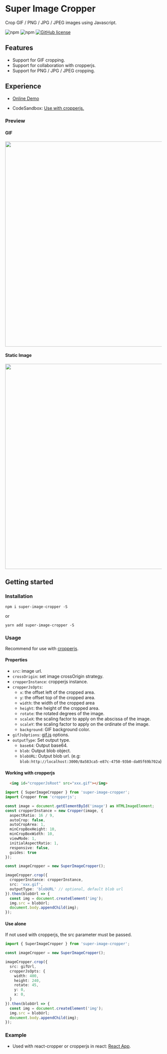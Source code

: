 # Super Image Cropper

Crop GIF / PNG / JPG / JPEG images using Javascript.

![npm](https://img.shields.io/npm/v/super-image-cropper)
![npm](https://img.shields.io/npm/dw/super-image-cropper)
[![GitHub license](https://img.shields.io/github/license/STDSuperman/super-image-cropper)](https://github.com/STDSuperman/super-image-cropper/blob/master/LICENSE)
## Features

- Support for GIF cropping.
- Support for collaboration with cropperjs.
- Support for PNG / JPG / JPEG cropping.


## Experience

- [Online Demo](https://gif-cropper-stdsuperman.vercel.app/)

- CodeSandbox: [Use with cropperjs.](https://codesandbox.io/s/fragrant-field-rxvitm?file=/src/components/pure-cropperjs/index.tsx)

### Preview

#### GIF
<img src="https://blog-images-1257398419.cos.ap-nanjing.myqcloud.com/github/gif-transparent.png" width="657">

#### Static Image

<img src="https://s4.ax1x.com/2022/02/23/bPUoIf.png" width="657">
<!-- [![Static Image](https://s4.ax1x.com/2022/02/23/bPUoIf.png)](https://imgtu.com/i/bPUoIf) -->

## Getting started

### Installation

```shell
npm i super-image-cropper -S
```
or

```shell
yarn add super-image-cropper -S
```

### Usage

Recommend for use with [cropperjs](https://github.com/fengyuanchen/cropperjs).
#### Properties

- `src`: image url.
- `crossOrigin`: set image crossOrigin strategy.
- `cropperInstance`: cropperjs instance.
- `cropperJsOpts`:
  - `x`: the offset left of the cropped area.
  - `y`: the offset top of the cropped area.
  - `width`: the width of the cropped area
  - `height`: the height of the cropped area.
  - `rotate`: the rotated degrees of the image.
  - `scaleX`: the scaling factor to apply on the abscissa of the image.
  - `scaleY`: the scaling factor to apply on the ordinate of the image.
  - `background`: GIF background color.
- `gifJsOptions`: [gif.js](https://github.com/jnordberg/gif.js) options.
- `outputType`: Set output type.
  - `base64`: Output base64.
  - `blob`: Output blob object.
  - `blobURL`: Output blob url. (e.g: `blob:http://localhost:3000/8a583ca5-e87c-4750-93b0-da05f69b702a`)
#### Working with cropperjs

```html
  <img id="cropperJsRoot" src="xxx.gif"></img>
```

```ts
import { SuperImageCropper } from 'super-image-cropper';
import Cropper from 'cropperjs';

const image = document.getElementById('image') as HTMLImageElement;
const cropperInstance = new Cropper(image, {
  aspectRatio: 16 / 9,
  autoCrop: false,
  autoCropArea: 1,
  minCropBoxHeight: 10,
  minCropBoxWidth: 10,
  viewMode: 1,
  initialAspectRatio: 1,
  responsive: false,
  guides: true
});

const imageCropper = new SuperImageCropper();

imageCropper.crop({
  cropperInstance: cropperInstance,
  src: 'xxx.gif',
  outputType: 'blobURL' // optional, default blob url
}).then(blobUrl => {
  const img = document.createElement('img');
  img.src = blobUrl;
  document.body.appendChild(img);
});
```

#### Use alone

If not used with cropperjs, the src parameter must be passed.

```ts
import { SuperImageCropper } from 'super-image-cropper';

const imageCropper = new SuperImageCropper();

imageCropper.crop({
  src: gifUrl,
  cropperJsOpts: {
    width: 400,
    height: 240,
    rotate: 45,
    y: 0,
    x: 0,
  }
}).then(blobUrl => {
  const img = document.createElement('img');
  img.src = blobUrl;
  document.body.appendChild(img);
});
```

### Example

- Used with react-cropper or cropperjs in react: [React App](https://github.com/STDSuperman/super-image-cropper/tree/master/example/crop-gif-with-cropper).

